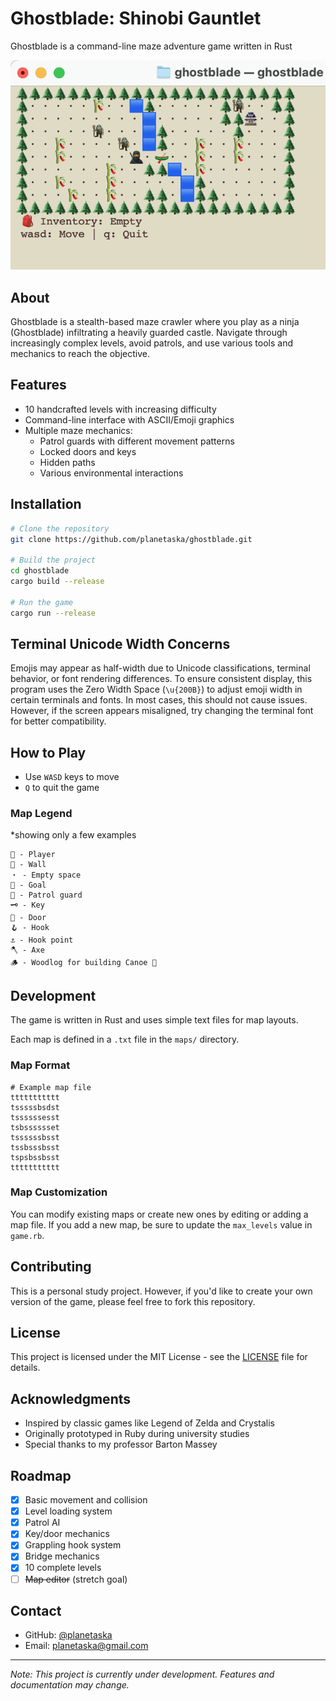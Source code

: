 # Ghostblade: Shinobi Gauntlet
Ghostblade is a command-line maze adventure game written in Rust

![Game UI](screenshots/game-ui.png)

## About
Ghostblade is a stealth-based maze crawler where you play as a ninja (Ghostblade) infiltrating a heavily guarded castle. Navigate through increasingly complex levels, avoid patrols, and use various tools and mechanics to reach the objective.

## Features
- 10 handcrafted levels with increasing difficulty
- Command-line interface with ASCII/Emoji graphics
- Multiple maze mechanics:
    - Patrol guards with different movement patterns
    - Locked doors and keys
    - Hidden paths
    - Various environmental interactions

## Installation
```bash
# Clone the repository
git clone https://github.com/planetaska/ghostblade.git

# Build the project
cd ghostblade
cargo build --release

# Run the game
cargo run --release
```

## Terminal Unicode Width Concerns
Emojis may appear as half-width due to Unicode classifications, terminal behavior, or font rendering differences.
To ensure consistent display, this program uses the Zero Width Space (`\u{200B}`) to adjust emoji width in certain terminals and fonts.
In most cases, this should not cause issues.
However, if the screen appears misaligned, try changing the terminal font for better compatibility.

## How to Play
- Use `WASD` keys to move
- `Q` to quit the game

### Map Legend

*showing only a few examples

```
🥷 - Player
🌲 - Wall
・ - Empty space
🏯 - Goal
🧌 - Patrol guard
🗝️ - Key
🚪 - Door
🪝 - Hook
⚓️ - Hook point
🪓 - Axe
🪵 - Woodlog for building Canoe 🛶
```

## Development
The game is written in Rust and uses simple text files for map layouts.

Each map is defined in a `.txt` file in the `maps/` directory.

### Map Format
```
# Example map file
ttttttttttt
tsssssbsdst
tssssssesst
tsbsssssset
tssssssbsst
tssbsssbsst
tspsbssbsst
ttttttttttt
```

### Map Customization

You can modify existing maps or create new ones by editing or adding a map file.
If you add a new map, be sure to update the `max_levels` value in `game.rb`.

## Contributing
This is a personal study project. However, if you'd like to create your own version of the game, please feel free to fork this repository.

## License
This project is licensed under the MIT License - see the [LICENSE](LICENSE) file for details.

## Acknowledgments
- Inspired by classic games like Legend of Zelda and Crystalis
- Originally prototyped in Ruby during university studies
- Special thanks to my professor Barton Massey

## Roadmap
- [x] Basic movement and collision
- [x] Level loading system
- [x] Patrol AI
- [x] Key/door mechanics
- [x] Grappling hook system
- [x] Bridge mechanics
- [x] 10 complete levels
- [ ] ~~Map editor~~ (stretch goal)

## Contact
- GitHub: [@planetaska](https://github.com/planetaska)
- Email: planetaska@gmail.com

---
*Note: This project is currently under development. Features and documentation may change.*

